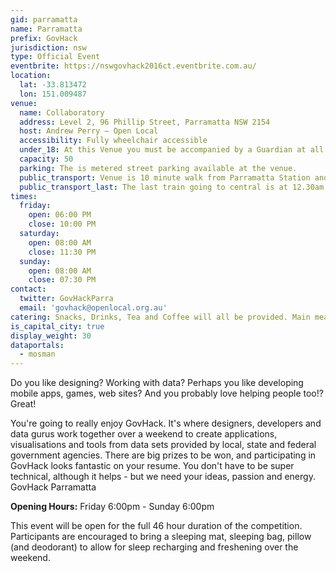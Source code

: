 ```yaml
---
gid: parramatta
name: Parramatta
prefix: GovHack
jurisdiction: nsw
type: Official Event
eventbrite: https://nswgovhack2016ct.eventbrite.com.au/
location:
  lat: -33.813472
  lon: 151.009487
venue: 
  name: Collaboratory
  address: Level 2, 96 Phillip Street, Parramatta NSW 2154
  host: Andrew Perry – Open Local
  accessibility: Fully wheelchair accessible
  under_18: At this Venue you must be accompanied by a Guardian at all times
  capacity: 50
  parking: The is metered street parking available at the venue.
  public_transport: Venue is 10 minute walk from Parramatta Station and there is a shuttle bus that goes from the station to the venue ever 15 minutes. Venue is also located right next to the Parramtta Ferry.
  public_transport_last: The last train going to central is at 12.30am.
times:
  friday:
    open: 06:00 PM
    close: 10:00 PM
  saturday:
    open: 08:00 AM
    close: 11:30 PM
  sunday:
    open: 08:00 AM
    close: 07:30 PM
contact:
  twitter: GovHackParra
  email: 'govhack@openlocal.org.au'
catering: Snacks, Drinks, Tea and Coffee will all be provided. Main meals will be able to be purchased from local cafes etc.
is_capital_city: true
display_weight: 30
dataportals:
  - mosman
---
```


Do you like designing? Working with data? 
Perhaps you like developing mobile apps, games, web sites?
And you probably love helping people too!? Great!

You're going to really enjoy GovHack. It's where designers, developers and data gurus work together over a weekend to create applications, visualisations and tools from data sets provided by local, state and federal government agencies. There are big prizes to be won, and participating in GovHack looks fantastic on your resume. You don't have to be super technical, although it helps - but we need your ideas, passion and energy.
GovHack Parramatta

__Opening Hours:__
Friday 6:00pm - Sunday 6:00pm

This event will be open for the full 46 hour duration of the competition. Participants are encouraged to bring a sleeping mat, sleeping bag, pillow (and deodorant) to allow for sleep recharging and freshening over the weekend.